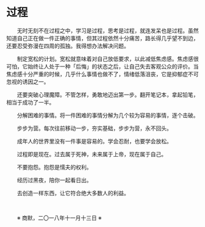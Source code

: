 # 过程

&emsp;&emsp;无时无刻不在过程之中，学习是过程，思考是过程，就连发呆也是过程。虽然知道自己正在做一件正确的事情，但其过程依然十分痛苦，路长得几乎望不到边，还要忍受弥漫在四周的孤独。我得想办法解决问题。

&emsp;&emsp;制定宽松的计划。宽松就意味着对自己放低要求，以此减低焦虑感。焦虑感很可怕，它始终让人处于一种「后悔」的状态之后，让自己失去客观公众的评价。当焦虑感十分严重的时候，几乎什么事情也做不了，情绪低落沮丧，它是抑郁症不可忽视的诱因之一。

&emsp;&emsp;还要突破心理魔障。不管怎样，勇敢地迈出第一步。翻开笔记本，拿起铅笔，相当于成功了一半。

&emsp;&emsp;分解困难的事情。将一件困难的事情分解为几个较为容易的事情，逐个击破。

&emsp;&emsp;步步为营。每次往前移动一步，夯实基础，步步为营，永不回头。

&emsp;&emsp;成年人的世界里没有一件事是容易的。学会忍耐，也要学会放松。

&emsp;&emsp;过程即是现在。过去属于死神，未来属于上帝，现在属于自己。

&emsp;&emsp;不要抱怨。抱怨是懦夫的权利。

&emsp;&emsp;经历过黑夜，陪你一起看日出。

&emsp;&emsp;去创造一样东西，让它符合绝大多数人的利益。

&emsp;&emsp;

&emsp;&emsp;※ 商默，二〇一八年十一月十三日 ※